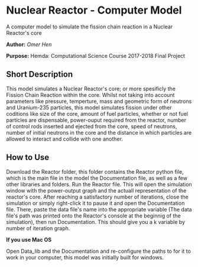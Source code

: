 # Nuclear Reactor - Computer Model 
A computer model to simulate the fission chain reaction in a Nuclear Reactor's core 

**Author:** _Omer Hen_

**Purpose:** Hemda: Computational Science Course 2017-2018 Final Project 

## Short Description

This model simulates a Nuclear Reactor's core; or more spesificly the Fission Chain Reaction within the core. Whilst not taking into account parameters like pressure, temperture, mass and geometric form of neutrons and Uranium-235 particles, this model simulates fission under other coditions like size of the core, amount of fuel particles, whether or not fuel particles are dispensable, power-ouput required from the reactor, number of control rods inserted and ejected from the core, speed of neutrons, number of initial neutrons in the core and the distance in which particles are allowed to interact and collide with one another. 

## How to Use

Download the Reactor folder, this folder contains the Reactor python file, which is the main file in the model the Documentation file, as well as a few other libraries and folders. Run the Reactor file. This will open the simulation window with the power-output graph and the actuall representation of the reactor's core. After reaching a satisfactory number of iterations, close the simulation or simply right-click it to pause it and open the Documentation file. There, paste the data file's name into the appropriate variable (The data file's path was printed onto the Reactor's console at the beginnig of the simulation), then run Documentation. This should give you a k variable by number of iteration graph. 

**If you use Mac OS**

Open Data_lib and the Documentation and re-configure the paths to for it to work in your computer, this model was initially built for windows. 
